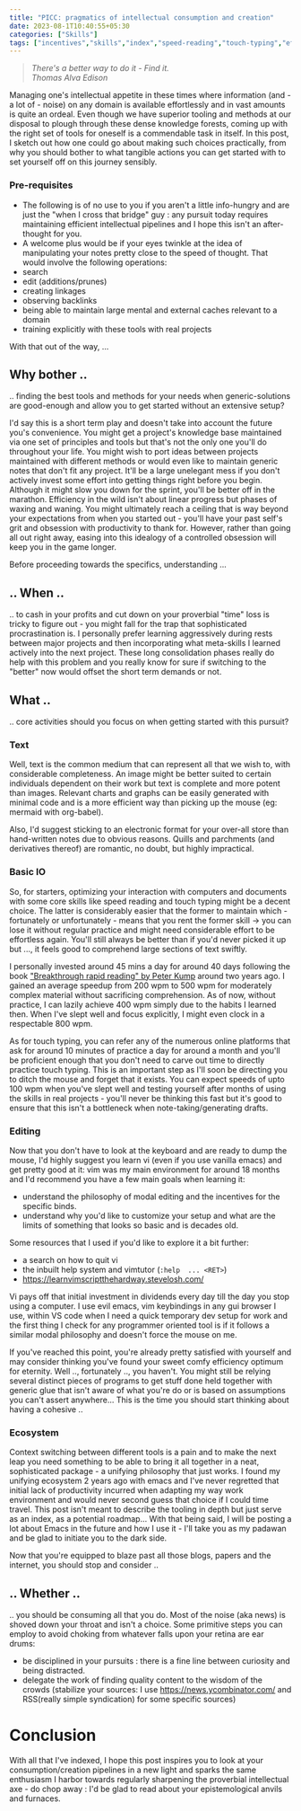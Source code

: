 ```yaml
---
title: "PICC: pragmatics of intellectual consumption and creation"
date: 2023-08-1T10:40:55+05:30
categories: ["Skills"]
tags: ["incentives","skills","index","speed-reading","touch-typing","efficiency","emacs","vi"]
---
```


> *There's a better way to do it - Find it.*  
> *Thomas Alva Edison*  

Managing one's intellectual appetite in these times where information
(and - a lot of - noise) on any domain is available effortlessly and
in vast amounts is quite an ordeal. Even though we have superior
tooling and methods at our disposal to plough through these dense
knowledge forests, coming up with the right set of tools for
oneself is a commendable task in itself. In this post, I sketch out
how one could go about making such choices practically, from why you
should bother to what tangible actions you can get started with to set
yourself off on this journey sensibly.

### Pre-requisites

- The following is of no use to you if you aren't a little info-hungry
and are just the "when I cross that bridge" guy : any pursuit today
requires maintaining efficient intellectual pipelines and I hope this
isn't an after-thought for you.
- A welcome plus would be if your eyes twinkle at the idea of
manipulating your notes pretty close to the speed of thought. That would involve the following operations:
- search
- edit (additions/prunes)
- creating linkages
- observing backlinks
- being able to maintain large mental and external caches
relevant to a domain
- training explicitly with these tools with real projects

With that out of the way, ...

## Why bother ..

 .. finding the best tools and methods for your needs when
generic-solutions are good-enough and allow you to get started without
an extensive setup?  

I'd say this is a short term play and doesn't take into account the
future you's convenience. You might get a project's knowledge base
maintained via one set of principles and tools but that's not the only
one you'll do throughout your life. You might wish to port ideas
between projects maintained with different methods or would even like
to maintain generic notes that don't fit any project. It'll be a
large unelegant mess if you don't actively invest some effort into
getting things right before you begin. Although it might slow you down
for the sprint, you'll be better off in the marathon. Efficiency in
the wild isn't about linear progress but phases of waxing and
waning. You might ultimately reach a ceiling that is way beyond your
expectations from when you started out - you'll have your past self's
grit and obsession with productivity to thank for. However, rather
than going all out right away, easing into this idealogy of a
controlled obsession will keep you in the game longer.  

Before proceeding towards the specifics, understanding ... 

## .. When ..

 .. to cash in your profits and cut down on your proverbial "time"
 loss is tricky to figure out - you might fall for the trap that
 sophisticated procrastination is. I personally prefer learning
 aggressively during rests between major projects and then
 incorporating what meta-skills I learned actively into the next
 project. These long consolidation phases really do help with this
 problem and you really know for sure if switching to the "better" now
 would offset the short term demands or not.  
 
## What ..

.. core activities should you focus on when getting started with this
pursuit?  

### Text

Well, text is the common medium that can represent all that we wish
to, with considerable completeness. An image might be better suited to
certain individuals dependent on their work but text is complete and
more potent than images. Relevant charts and graphs can be easily
generated with minimal code and is a more efficient way than picking
up the mouse (eg: mermaid with org-babel).  

Also, I'd suggest sticking to an electronic format for your over-all
store than hand-written notes due to obvious reasons. Quills and
parchments (and derivatives thereof) are romantic, no doubt, but highly impractical.  

### Basic IO

So, for starters, optimizing your interaction with
computers and documents with some core skills like speed reading and
touch typing might be a decent choice. The latter is considerably
easier that the former to maintain which - fortunately or
unfortunately - means that you rent the former skill -> you can lose
it without regular practice and might need considerable effort to be
effortless again. You'll still always be better than if you'd never
picked it up but ..., it feels good to comprehend large sections of
text swiftly.  

I personally invested around 45 mins a day for around 40 days
following the book ["Breakthrough rapid reading" by Peter
Kump](https://www.goodreads.com/book/show/100800.Breakthrough_Rapid_Reading)
around two years ago. I gained an average speedup from 200 wpm to 500
wpm for moderately complex material without sacrificing
comprehension. As of now, without practice, I can lazily achieve 400
wpm simply due to the habits I learned then. When I've slept well and
focus explicitly, I might even clock in a respectable 800 wpm.  

As for touch typing, you can refer any of the numerous online
platforms that ask for around 10 minutes of practice a day for around
a month and you'll be proficient enough that you don't need to carve
out time to directly practice touch typing. This is an important step
as I'll soon be directing you to ditch the mouse and forget that it
exists. You can expect speeds of upto 100 wpm when you've slept well
and testing yourself after months of using the skills in real
projects - you'll never be thinking this fast but it's good to ensure
that this isn't a bottleneck when note-taking/generating drafts.  

### Editing

Now that you don't have to look at the keyboard and are ready to dump
the mouse, I'd highly suggest you learn vi (even if you use vanilla
emacs) and get pretty good at it: vim was my main environment for
around 18 months and I'd recommend you have a few main goals when
learning it:
 - understand the philosophy of modal editing and the incentives for
   the specific binds.
 - understand why you'd like to customize your setup and what are the
   limits of something that looks so basic and is decades old.

Some resources that I used if you'd like to explore it a bit further:
 - a search on how to quit vi
 - the inbuilt help system and vimtutor (`:help  ... <RET>`)
 - https://learnvimscriptthehardway.stevelosh.com/
 
Vi pays off that initial investment in dividends every day till the
day you stop using a computer. I use evil emacs, vim keybindings in
any gui browser I use, within VS code when I need a quick temporary
dev setup for work and the first thing I check for any programmer
oriented tool is if it follows a similar modal philosophy and doesn't
force the mouse on me.  

If you've reached this point, you're already pretty satisfied with
yourself and may consider thinking you've found your sweet comfy
efficiency optimum for eternity. Well .., fortunately .., you
haven't. You might still be relying several distinct pieces of
programs to get stuff done held together with generic glue that isn't
aware of what you're do or is based on assumptions you can't assert
anywhere... This is the time you should start thinking about having a
cohesive ..  

### Ecosystem

Context switching between different tools is a pain and to make the
next leap you need something to be able to bring it all together in a
neat, sophisticated package - a unifying philosophy that just
works. I found my unifying ecosystem 2 years ago with emacs and I've
never regretted that initial lack of productivity incurred when
adapting my way work environment and would never second guess that
choice if I could time travel. This post isn't meant to describe the
tooling in depth but just serve as an index, as a potential
roadmap... With that being said, I will be posting a lot about Emacs
in the future and how I use it - I'll take you as my padawan and be
glad to initiate you to the dark side.  

Now that you're equipped to blaze past all those blogs, papers and the
internet, you should stop and consider ..

## .. Whether ..
	
.. you should be consuming all that you do. Most of the noise (aka
news) is shoved down your throat and isn't a choice. Some primitive
steps you can employ to avoid choking from whatever falls upon your
retina are ear drums:
 - be disciplined in your pursuits : there is a fine line between
   curiosity and being distracted.
 - delegate the work of finding quality content to the wisdom of the
   crowds (stabilize your sources: I use
   <https://news.ycombinator.com/> and RSS(really simple syndication)
   for some specific sources)

# Conclusion

With all that I've indexed, I hope this post inspires you to look at
your consumption/creation pipelines in a new light and sparks the
same enthusiasm I harbor towards regularly sharpening the
proverbial intellectual axe - do chop away : I'd be glad to read
about your epistemological anvils and furnaces.
